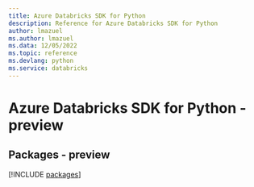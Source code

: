 ```yaml
---
title: Azure Databricks SDK for Python
description: Reference for Azure Databricks SDK for Python
author: lmazuel
ms.author: lmazuel
ms.data: 12/05/2022
ms.topic: reference
ms.devlang: python
ms.service: databricks
---
```

# Azure Databricks SDK for Python - preview
## Packages - preview
[!INCLUDE [packages](databricks-index.md)]